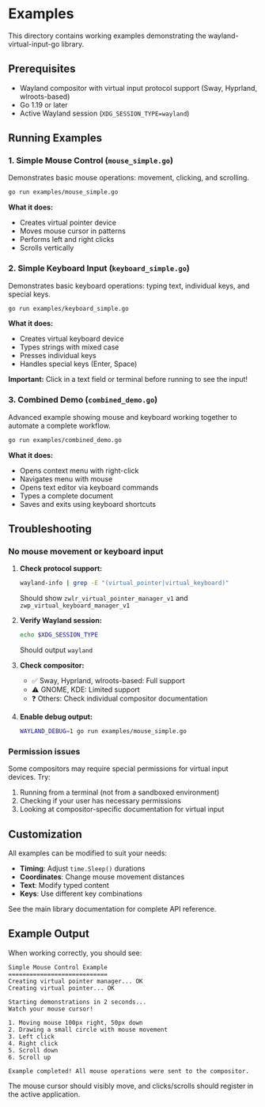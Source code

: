 # Examples

This directory contains working examples demonstrating the wayland-virtual-input-go library.

## Prerequisites

- Wayland compositor with virtual input protocol support (Sway, Hyprland, wlroots-based)
- Go 1.19 or later
- Active Wayland session (`XDG_SESSION_TYPE=wayland`)

## Running Examples

### 1. Simple Mouse Control (`mouse_simple.go`)

Demonstrates basic mouse operations: movement, clicking, and scrolling.

```bash
go run examples/mouse_simple.go
```

**What it does:**
- Creates virtual pointer device
- Moves mouse cursor in patterns
- Performs left and right clicks
- Scrolls vertically

### 2. Simple Keyboard Input (`keyboard_simple.go`)

Demonstrates basic keyboard operations: typing text, individual keys, and special keys.

```bash
go run examples/keyboard_simple.go
```

**What it does:**
- Creates virtual keyboard device
- Types strings with mixed case
- Presses individual keys
- Handles special keys (Enter, Space)

**Important:** Click in a text field or terminal before running to see the input!

### 3. Combined Demo (`combined_demo.go`)

Advanced example showing mouse and keyboard working together to automate a complete workflow.

```bash
go run examples/combined_demo.go
```

**What it does:**
- Opens context menu with right-click
- Navigates menu with mouse
- Opens text editor via keyboard commands
- Types a complete document
- Saves and exits using keyboard shortcuts

## Troubleshooting

### No mouse movement or keyboard input

1. **Check protocol support:**
   ```bash
   wayland-info | grep -E "(virtual_pointer|virtual_keyboard)"
   ```
   Should show `zwlr_virtual_pointer_manager_v1` and `zwp_virtual_keyboard_manager_v1`

2. **Verify Wayland session:**
   ```bash
   echo $XDG_SESSION_TYPE
   ```
   Should output `wayland`

3. **Check compositor:**
   - ✅ Sway, Hyprland, wlroots-based: Full support
   - ⚠️ GNOME, KDE: Limited support
   - ❓ Others: Check individual compositor documentation

4. **Enable debug output:**
   ```bash
   WAYLAND_DEBUG=1 go run examples/mouse_simple.go
   ```

### Permission issues

Some compositors may require special permissions for virtual input devices. Try:

1. Running from a terminal (not from a sandboxed environment)
2. Checking if your user has necessary permissions
3. Looking at compositor-specific documentation for virtual input

## Customization

All examples can be modified to suit your needs:

- **Timing**: Adjust `time.Sleep()` durations
- **Coordinates**: Change mouse movement distances
- **Text**: Modify typed content
- **Keys**: Use different key combinations

See the main library documentation for complete API reference.

## Example Output

When working correctly, you should see:

```
Simple Mouse Control Example
============================
Creating virtual pointer manager... OK
Creating virtual pointer... OK

Starting demonstrations in 2 seconds...
Watch your mouse cursor!

1. Moving mouse 100px right, 50px down
2. Drawing a small circle with mouse movement
3. Left click
4. Right click
5. Scroll down
6. Scroll up

Example completed! All mouse operations were sent to the compositor.
```

The mouse cursor should visibly move, and clicks/scrolls should register in the active application.